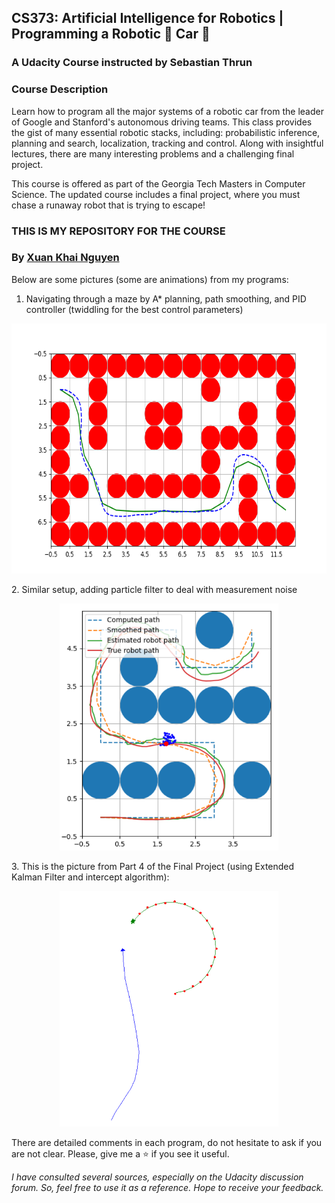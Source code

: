## CS373: Artificial Intelligence for Robotics | Programming a Robotic 🤖 Car 🚗
### A Udacity Course instructed by Sebastian Thrun

### Course Description
Learn how to program all the major systems of a robotic car from the leader of Google and Stanford's autonomous driving teams. This class provides the gist of many essential robotic stacks, including: probabilistic inference, planning and search, localization, tracking and control. Along with insightful lectures, there are many interesting problems and a challenging final project.

This course is offered as part of the Georgia Tech Masters in Computer Science. The updated course includes a final project, where you must chase a runaway robot that is trying to escape!

### THIS IS MY REPOSITORY FOR THE COURSE
### By [Xuan Khai Nguyen](https://www.linkedin.com/in/khainx/)
Below are some pictures (some are animations) from my programs:

1. Navigating through a maze by A* planning, path smoothing, and PID controller (twiddling for the best control parameters)
<p align="center">  
  <img src="Figure_2.png" height="400" alt="Figure 2">
</p>
2. Similar setup, adding particle filter to deal with measurement noise
<p align="center">
  <img src="Figure_1.png" width="350" title="Figure 1">
</p>
3. This is the picture from Part 4 of the Final Project (using Extended Kalman Filter and intercept algorithm):
<p align="center">
  <img src="L23P4.png" width="350" title="Figure 3">
</p>

There are detailed comments in each program, do not hesitate to ask if you are not clear. Please, give me a ⭐ if you see it useful.

*I have consulted several sources, especially on the Udacity discussion forum. So, feel free to use it as a reference. Hope to receive your feedback.*
